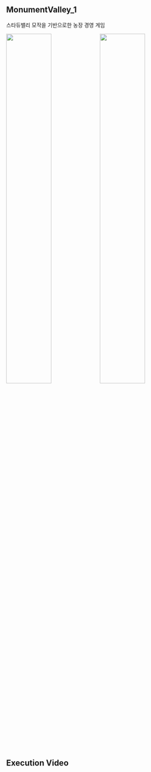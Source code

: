## MonumentValley_1
스타듀밸리 모작을 기반으로한 농장 경영 게임 

<img src = "https://user-images.githubusercontent.com/49131724/128916500-a47922b5-0058-4d1b-9063-00db7df679e1.gif" width="49%"> <img src = "https://user-images.githubusercontent.com/49131724/128916510-6785185d-8f74-4580-abb6-84518f48ca3c.gif" width="49%">

## Execution Video
